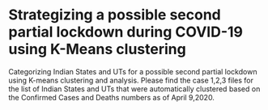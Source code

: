 # Strategizing a possible second partial lockdown during COVID-19 using K-Means clustering
Categorizing Indian States and UTs for a possible second partial lockdown using K-means clustering and analysis.
Please find the case 1,2,3 files for the list of Indian States and UTs that were automatically clustered based on the Confirmed Cases and Deaths numbers as of April 9,2020.
